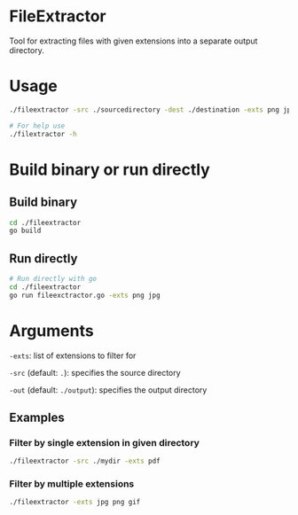 # FileExtractor

Tool for extracting files with given extensions into a separate output directory.

# Usage
```bash
./fileextractor -src ./sourcedirectory -dest ./destination -exts png jpg

# For help use
./filextractor -h
```

# Build binary or run directly

## Build binary
```bash
cd ./fileextractor
go build 
```

## Run directly
```bash
# Run directly with go
cd ./fileextractor
go run fileexctractor.go -exts png jpg
```

# Arguments
`-exts`: list of extensions to filter for

`-src` (default: `.`): specifies the source directory 

`-out` (default: `./output`): specifies the output directory 


## Examples
### Filter by single extension in given directory
```bash
./fileextractor -src ./mydir -exts pdf
```

### Filter by multiple extensions
```bash
./fileextractor -exts jpg png gif
```